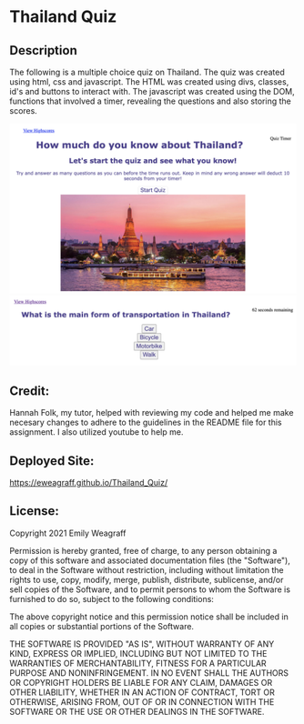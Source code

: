 # Thailand Quiz

## Description

The following is a multiple choice quiz on Thailand. The quiz was created using html, css and javascript. The HTML was created using divs, classes, id's and buttons to interact with. The javascript was created using the DOM, functions that involved a timer, revealing the questions and also storing the scores.

![Screenshot of quiz](assets/images/Thailandquizscreenshot.png)
![Screenshot of quiz](assets/images/quizscreenshot.png)

## Credit:

Hannah Folk, my tutor, helped with reviewing my code and helped me make necesary changes to adhere to the guidelines in the README file for this assignment. I also utilized youtube to help me.

## Deployed Site:

https://eweagraff.github.io/Thailand_Quiz/

## License:

Copyright 2021 Emily Weagraff

Permission is hereby granted, free of charge, to any person obtaining a copy of this software and associated documentation files (the "Software"), to deal in the Software without restriction, including without limitation the rights to use, copy, modify, merge, publish, distribute, sublicense, and/or sell copies of the Software, and to permit persons to whom the Software is furnished to do so, subject to the following conditions:

The above copyright notice and this permission notice shall be included in all copies or substantial portions of the Software.

THE SOFTWARE IS PROVIDED "AS IS", WITHOUT WARRANTY OF ANY KIND, EXPRESS OR IMPLIED, INCLUDING BUT NOT LIMITED TO THE WARRANTIES OF MERCHANTABILITY, FITNESS FOR A PARTICULAR PURPOSE AND NONINFRINGEMENT. IN NO EVENT SHALL THE AUTHORS OR COPYRIGHT HOLDERS BE LIABLE FOR ANY CLAIM, DAMAGES OR OTHER LIABILITY, WHETHER IN AN ACTION OF CONTRACT, TORT OR OTHERWISE, ARISING FROM, OUT OF OR IN CONNECTION WITH THE SOFTWARE OR THE USE OR OTHER DEALINGS IN THE SOFTWARE.
